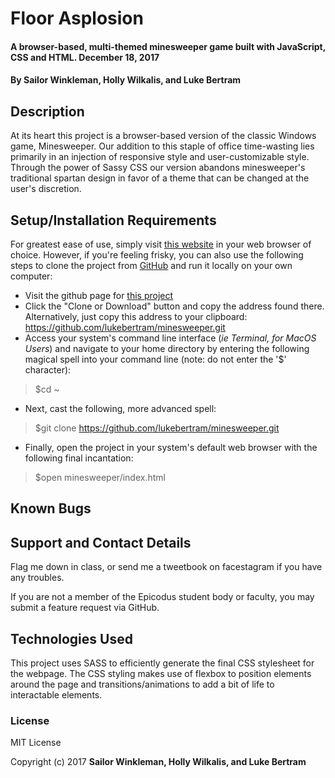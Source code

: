 # Floor Asplosion

#### A browser-based, multi-themed minesweeper game built with JavaScript, CSS and HTML. December 18, 2017

#### By **Sailor Winkleman, Holly Wilkalis, and Luke Bertram**

## Description

At its heart this project is a browser-based version of the classic Windows game, Minesweeper. Our addition to this staple of office time-wasting lies primarily in an injection of responsive style and user-customizable style. Through the power of Sassy CSS our version abandons minesweeper's traditional spartan design in favor of a theme that can be changed at the user's discretion.

## Setup/Installation Requirements

For greatest ease of use, simply visit [this website](http://lukebertram.github.io/minesweeper) in your web browser of choice. However, if you're feeling frisky, you can also use the following steps to clone the project from [GitHub](http://github.com) and run it locally on your own computer:

 * Visit the github page for [this project](http://github.com/lukebertram/minesweeper)
 * Click the "Clone or Download" button and copy the address found there. Alternatively, just copy this address to your clipboard: https://github.com/lukebertram/minesweeper.git
 * Access your system's command line interface (_ie Terminal, for MacOS Users_) and navigate to your home directory by entering the following magical spell into your command line (note: do not enter the '$' character):
 >$cd ~

 * Next, cast the following, more advanced spell:  
 >$git clone https://github.com/lukebertram/minesweeper.git

 * Finally, open the project in your system's default web browser with the following final incantation:
 >$open minesweeper/index.html


## Known Bugs


## Support and Contact Details

Flag me down in class, or send me a tweetbook on facestagram if you have any troubles.

If you are not a member of the Epicodus student body or faculty, you may submit a feature request via GitHub.

## Technologies Used

This project uses SASS to efficiently generate the final CSS stylesheet for the webpage. The CSS styling makes use of flexbox to position elements around the page and transitions/animations to add a bit of life to interactable elements.


### License

MIT License

Copyright (c) 2017 **Sailor Winkleman, Holly Wilkalis, and Luke Bertram**
